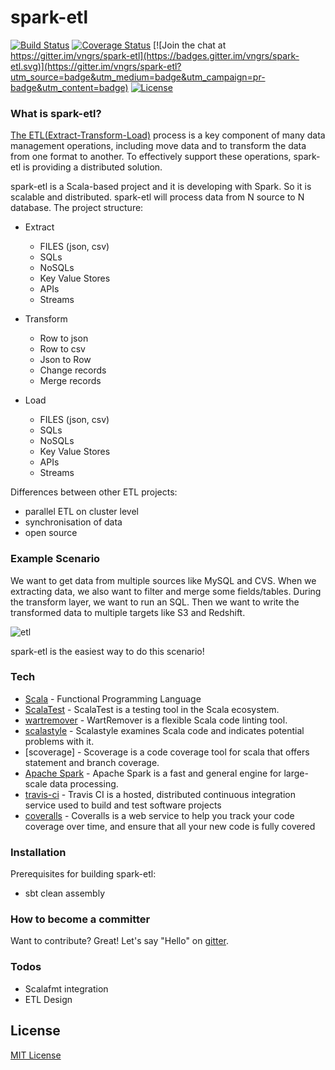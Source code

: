 # spark-etl

[![Build Status](https://travis-ci.org/vngrs/spark-etl.svg?branch=master)](https://travis-ci.org/vngrs/spark-etl)
[![Coverage Status](https://coveralls.io/repos/github/vngrs/spark-etl/badge.svg?branch=master)](https://coveralls.io/github/vngrs/spark-etl?branch=master)
[![Join the chat at https://gitter.im/vngrs/spark-etl](https://badges.gitter.im/vngrs/spark-etl.svg)](https://gitter.im/vngrs/spark-etl?utm_source=badge&utm_medium=badge&utm_campaign=pr-badge&utm_content=badge)
[![License](https://img.shields.io/github/license/mashape/apistatus.svg)](http://badges.mit-license.org)

### What is spark-etl?

[The ETL(Extract-Transform-Load)] process is a key component of many data management operations, including move data and to transform the data from one format to another. To effectively support these operations, spark-etl is providing a distributed solution.

spark-etl is a Scala-based project and it is developing with Spark. So it is scalable and distributed. spark-etl will process data from N source to N database.
The project structure:
- Extract
  - FILES (json, csv)
  - SQLs
  - NoSQLs
  - Key Value Stores
  - APIs
  - Streams

- Transform
  - Row to json
  - Row to csv
  - Json to Row
  - Change records
  - Merge records

- Load
  - FILES (json, csv)
  - SQLs
  - NoSQLs
  - Key Value Stores
  - APIs
  - Streams

Differences between other ETL projects:
  - parallel ETL on cluster level
  - synchronisation of data
  - open source

### Example Scenario

We want to get data from multiple sources like MySQL and CVS. When we extracting data, we also want to filter and merge some fields/tables. During the transform layer, we want to run an SQL. Then we want to write the transformed data to multiple targets like S3 and Redshift.

![etl](http://goo.gl/nZMmIE)

spark-etl is the easiest way to do this scenario!


### Tech
* [Scala] - Functional Programming Language
* [ScalaTest] - ScalaTest is a testing tool in the Scala ecosystem.
* [wartremover] - WartRemover is a flexible Scala code linting tool.
* [scalastyle] - Scalastyle examines Scala code and indicates potential problems with it.
* [scoverage] - Scoverage is a code coverage tool for scala that offers statement and branch coverage.
* [Apache Spark] - Apache Spark is a fast and general engine for large-scale data processing.
* [travis-ci] - Travis CI is a hosted, distributed continuous integration service used to build and test software projects
* [coveralls] - Coveralls is a web service to help you track your code coverage over time, and ensure that all your new code is fully covered


### Installation

Prerequisites for building spark-etl:

- sbt clean assembly

### How to become a committer

Want to contribute? Great!
Let's say "Hello" on [gitter].


### Todos

 - Scalafmt integration
 - ETL Design

License
----
[MIT License]

   [etl]: <https://github.com/vngrs/spark-etl>
   [The ETL(Extract-Transform-Load)]: <https://en.wikipedia.org/wiki/Extract,_transform,_load>
   [gitter]: https://gitter.im/vngrs/spark-etl?utm_source=badge&utm_medium=badge&utm_campaign=pr-badge&utm_content=badge
   [MIT License]: https://github.com/vngrs/spark-etl/blob/master/LICENSE
   [Scala]: https://github.com/scala/scala
   [ScalaTest]: https://github.com/scalatest/scalatest
   [wartremover]: https://github.com/puffnfresh/wartremover
   [scalastyle]: https://github.com/scalastyle/scalastyle
   [travis-ci]: https://github.com/travis-ci/travis-ci
   [coveralls]: https://coveralls.io/
   [Apache Spark]: https://github.com/apache/spark